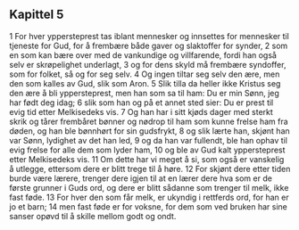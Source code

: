 ## Kapittel 5

1 For hver yppersteprest tas iblant mennesker og innsettes for mennesker til tjeneste for Gud, for å frembære både gaver og slaktoffer for synder,
2 som en som kan bære over med de vankundige og villfarende, fordi han også selv er skrøpelighet underlagt,
3 og for dens skyld må frembære syndoffer, som for folket, så og for seg selv.
4 Og ingen tiltar seg selv den ære, men den som kalles av Gud, slik som Aron.
5 Slik tilla da heller ikke Kristus seg den ære å bli yppersteprest, men han som sa til ham: Du er min Sønn, jeg har født deg idag;
6 slik som han og på et annet sted sier: Du er prest til evig tid etter Melkisedeks vis.
7 Og han har i sitt kjøds dager med sterkt skrik og tårer frembåret bønner og nødrop til ham som kunne frelse ham fra døden, og han ble bønnhørt for sin gudsfrykt,
8 og slik lærte han, skjønt han var Sønn, lydighet av det han led,
9 og da han var fullendt, ble han ophav til evig frelse for alle dem som lyder ham,
10 og ble av Gud kalt yppersteprest etter Melkisedeks vis.
11 Om dette har vi meget å si, som også er vanskelig å utlegge, ettersom dere er blitt trege til å høre.
12 For skjønt dere etter tiden burde være lærere, trenger dere igjen til at en lærer dere hva som er de første grunner i Guds ord, og dere er blitt sådanne som trenger til melk, ikke fast føde.
13 For hver den som får melk, er ukyndig i rettferds ord, for han er jo et barn;
14 men fast føde er for voksne, for dem som ved bruken har sine sanser opøvd til å skille mellom godt og ondt.
